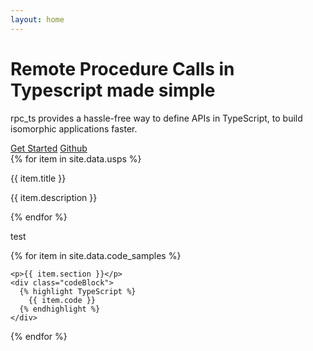 ```yaml
---
layout: home
---
```





<div id="hero-section" class="container-fluid">
  <div class="row gutter">
    <div class="text-center main-text">
      <h1 class="display-3">Remote Procedure Calls in Typescript made simple</h1>
      <p class="lead">rpc_ts provides a hassle-free way to define APIs in TypeScript, to build isomorphic applications faster.</p>
      <a class="btn btn-primary btn-lg" href="#" role="button">Get Started</a>
      <a class="btn btn-primary btn-lg" href="#" role="button">Github</a>
    </div>
  </div>


  <div class="row gutter ups-section">
    {% for item in site.data.usps %}
      <div class="col-sm">
        <p class="usp-title">{{ item.title }}</p>
        <p class="usp-description">{{ item.description }}</p>
      </div>
    {% endfor %}
  </div>
</div>


<div>
  <p> test</p>
  {% for item in site.data.code_samples %}

    <p>{{ item.section }}</p>
    <div class="codeBlock">
      {% highlight TypeScript %}
        {{ item.code }}
      {% endhighlight %}
    </div>

  {% endfor %}
</div>

